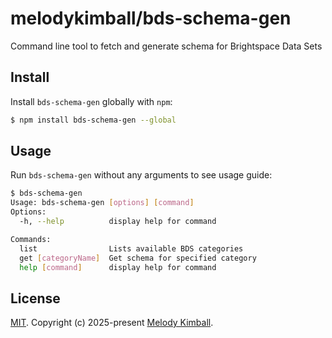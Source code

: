 # melodykimball/bds-schema-gen

Command line tool to fetch and generate schema for Brightspace Data Sets

## Install

Install `bds-schema-gen` globally with `npm`:

```bash
$ npm install bds-schema-gen --global
```

## Usage

Run `bds-schema-gen` without any arguments to see usage guide:

```bash
$ bds-schema-gen
Usage: bds-schema-gen [options] [command]
Options:
  -h, --help          display help for command

Commands:
  list                Lists available BDS categories
  get [categoryName]  Get schema for specified category
  help [command]      display help for command
```

## License

[MIT](LICENSE). Copyright (c) 2025-present [Melody Kimball](https://github.com/melodykimball).
